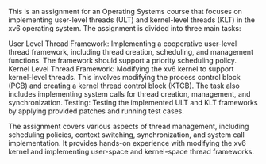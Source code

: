 This is an assignment for an Operating Systems course that focuses on implementing user-level threads (ULT) and kernel-level threads (KLT) in the xv6 operating system. The assignment is divided into three main tasks:

User Level Thread Framework: Implementing a cooperative user-level thread framework, including thread creation, scheduling, and management functions. The framework should support a priority scheduling policy.
Kernel Level Thread Framework: Modifying the xv6 kernel to support kernel-level threads. This involves modifying the process control block (PCB) and creating a kernel thread control block (KTCB). The task also includes implementing system calls for thread creation, management, and synchronization.
Testing: Testing the implemented ULT and KLT frameworks by applying provided patches and running test cases.

The assignment covers various aspects of thread management, including scheduling policies, context switching, synchronization, and system call implementation. It provides hands-on experience with modifying the xv6 kernel and implementing user-space and kernel-space thread frameworks.
